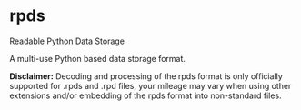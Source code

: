 # rpds
Readable Python Data Storage

A multi-use Python based data storage format.

**Disclaimer:** Decoding and processing of the rpds format is only officially supported for .rpds and .rpd files, your mileage may vary when using other extensions and/or embedding of the rpds format into non-standard files.
